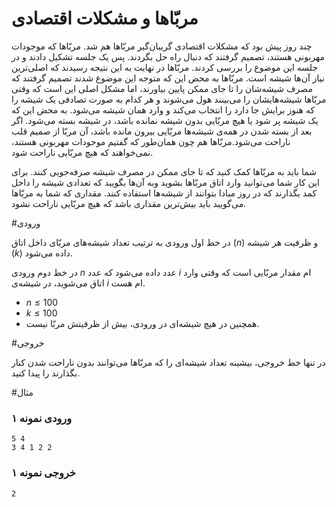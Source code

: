 # مربّاها و مشکلات اقتصادی

چند روز پیش بود که مشکلات اقتصادی گریبان‌گیر مربّاها هم شد. مربّاها
که موجودات مهربونی هستند، تصمیم گرفتند که دنبال راه حل بگردند. پس
یک جلسه تشکیل دادند و در جلسه این موضوع را بررسی کردند. مربّاها در
نهایت به این نتیجه رسیدند که اصلی‌ترین نیاز آن‌ها شیشه است. مربّاها
به محض این که متوجه این موضوع شدند تصمیم گرفتند که مصرف شیشه‌شان
را تا جای ممکن پایین بیاورند، اما مشکل اصلی این است که وقتی مربّاها
شیشه‌هایشان را می‌بینند هول می‌شوند و هر کدام به صورت تصادفی یک شیشه را
که هنوز برایش جا دارد را انتخاب می‌کند و وارد همان
شیشه می‌شود. به محض این که یک شیشه پر شود یا هیچ‌ مربّایی بدون شیشه نمانده باشد، در شیشه
بسته می‌شود. اگر بعد از بسته شدن در همه‌ی شیشه‌ها مربّایی بیرون مانده
باشد، آن مربّا از صمیم قلب ناراحت می‌شود.مربّاها هم چون همان‌طور
که گفتیم موجودات مهربونی هستند، نمی‌خواهند که هیچ‌ مربّایی ناراحت شود.

شما باید به مربّاها کمک کنید که تا جای ممکن در مصرف شیشه صرفه‌جویی کنند.
برای این کار شما می‌توانید وارد اتاق مربّاها بشوید وبه آن‌ها بگویید که تعدادی
شیشه را داخل کمد بگذارند که در روز مبادا بتوانند از شیشه‌ها استفاده کنند. مقداری
که شما به مربّاها می‌گویید باید بیش‌ترین مقداری باشد که هیچ مربّایی ناراحت نشود.

#ورودی

در خط اول ورودی به ترتیب تعداد شیشه‌های مربّای داخل اتاق
($n$)
و ظرفیت هر شیشه
($k$)
داده می‌شود.

در خط دوم ورودی
$n$
عدد داده می‌شود که عدد
$i$
ام مقدار مربّایی است که وقتی وارد اتاق می‌شوید، در شیشه‌ی
$i$
ام هست.

* $n \leq 100$
* $k \leq 100$
* همچنین در هیچ شیشه‌ای در ورودی، بیش از ظرفیتش مربّا نیست.

#خروجی

در تنها خط خروجی، بیشینه تعداد شیشه‌ای را که مربّاها می‌توانند بدون
ناراحت شدن کنار بگذارند را پیدا کنید.

#مثال

### ورودی نمونه ۱
```
5 4
3 4 1 2 2
```
### خروجی نمونه ۱

```
2
```

